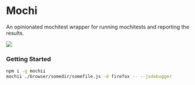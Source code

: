 # Mochi

An opinionated mochitest wrapper for running mochitests and reporting the results.

![](http://g.recordit.co/dp6qbK0Jnf.gif)


### Getting Started

```bash
npm i -g mochii
mochii ./browser/somedir/somefile.js -d firefox -- --jsdebugger
```
